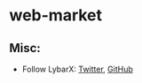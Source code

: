 # web-market

## Misc:

* Follow LybarX: [Twitter](https://twitter.com/), [GitHub](https://github.com/LybarX/)

